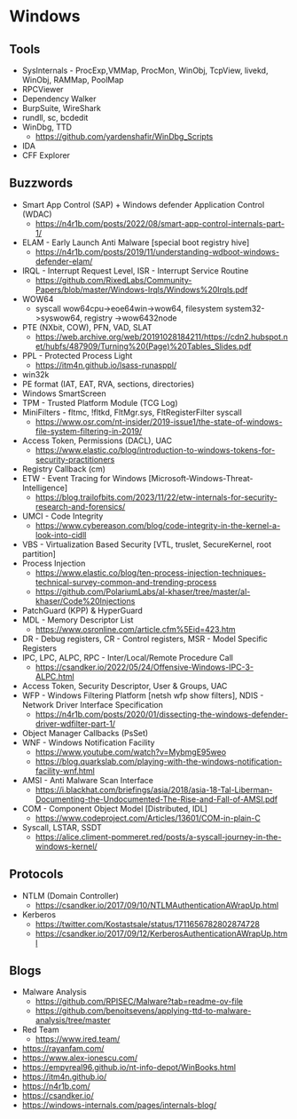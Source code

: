 # Windows #

## Tools ##
* SysInternals - ProcExp,VMMap, ProcMon, WinObj, TcpView, livekd, WinObj, RAMMap, PoolMap
* RPCViewer
* Dependency Walker 
* BurpSuite, WireShark
* rundll, sc, bcdedit
* WinDbg, TTD
  * https://github.com/yardenshafir/WinDbg_Scripts
* IDA
* CFF Explorer

## Buzzwords ##
* Smart App Control (SAP) + Windows defender Application Control (WDAC)
  * https://n4r1b.com/posts/2022/08/smart-app-control-internals-part-1/
* ELAM - Early Launch Anti Malware [special boot registry hive]
  * https://n4r1b.com/posts/2019/11/understanding-wdboot-windows-defender-elam/
* IRQL - Interrupt Request Level, ISR - Interrupt Service Routine
  * https://github.com/RixedLabs/Community-Papers/blob/master/Windows-Irqls/Windows%20Irqls.pdf
* WOW64
  * syscall wow64cpu->eoe64win->wow64, filesystem system32->syswow64, registry ->wow6432node
* PTE (NXbit, COW), PFN, VAD, SLAT
  * https://web.archive.org/web/20191028184211/https://cdn2.hubspot.net/hubfs/487909/Turning%20(Page)%20Tables_Slides.pdf
* PPL - Protected Process Light
  * https://itm4n.github.io/lsass-runasppl/
* win32k
* PE format (IAT, EAT, RVA, sections, directories)
* Windows SmartScreen
* TPM - Trusted Platform Module (TCG Log)
* MiniFilters - fltmc, !fltkd, FltMgr.sys, FltRegisterFilter syscall
  * https://www.osr.com/nt-insider/2019-issue1/the-state-of-windows-file-system-filtering-in-2019/
* Access Token, Permissions (DACL), UAC
  * https://www.elastic.co/blog/introduction-to-windows-tokens-for-security-practitioners
* Registry Callback (cm)
* ETW - Event Tracing for Windows [Microsoft-Windows-Threat-Intelligence]
  * https://blog.trailofbits.com/2023/11/22/etw-internals-for-security-research-and-forensics/
* UMCI - Code Integrity
  * https://www.cybereason.com/blog/code-integrity-in-the-kernel-a-look-into-cidll
* VBS - Virtualization Based Security [VTL, truslet, SecureKernel, root partition]
* Process Injection
  * https://www.elastic.co/blog/ten-process-injection-techniques-technical-survey-common-and-trending-process
  * https://github.com/PolariumLabs/al-khaser/tree/master/al-khaser/Code%20Injections
* PatchGuard (KPP) & HyperGuard
* MDL - Memory Descriptor List
  * https://www.osronline.com/article.cfm%5Eid=423.htm
* DR - Debug registers, CR - Control registers, MSR - Model Specific Registers
* IPC, LPC, ALPC, RPC - Inter/Local/Remote Procedure Call
  * https://csandker.io/2022/05/24/Offensive-Windows-IPC-3-ALPC.html
* Access Token, Security Descriptor, User & Groups, UAC
* WFP - Windows Filtering Platform [netsh wfp show filters], NDIS - Network Driver Interface Specification
  * https://n4r1b.com/posts/2020/01/dissecting-the-windows-defender-driver-wdfilter-part-1/
* Object Manager Callbacks (PsSet)
* WNF - Windows Notification Facility
  * https://www.youtube.com/watch?v=MybmgE95weo
  * https://blog.quarkslab.com/playing-with-the-windows-notification-facility-wnf.html
* AMSI - Anti Malware Scan Interface
  * https://i.blackhat.com/briefings/asia/2018/asia-18-Tal-Liberman-Documenting-the-Undocumented-The-Rise-and-Fall-of-AMSI.pdf
* COM - Component Object Model [Distributed, IDL]
  * https://www.codeproject.com/Articles/13601/COM-in-plain-C
* Syscall, LSTAR, SSDT
  * https://alice.climent-pommeret.red/posts/a-syscall-journey-in-the-windows-kernel/

## Protocols ##
* NTLM (Domain Controller)
  * https://csandker.io/2017/09/10/NTLMAuthenticationAWrapUp.html
* Kerberos
  * https://twitter.com/Kostastsale/status/1711656782802874728
  * https://csandker.io/2017/09/12/KerberosAuthenticationAWrapUp.html

## Blogs ##
* Malware Analysis
  * https://github.com/RPISEC/Malware?tab=readme-ov-file
  * https://github.com/benoitsevens/applying-ttd-to-malware-analysis/tree/master
* Red Team
  * https://www.ired.team/
* https://rayanfam.com/
* https://www.alex-ionescu.com/
* https://empyreal96.github.io/nt-info-depot/WinBooks.html
* https://itm4n.github.io/
* https://n4r1b.com/
* https://csandker.io/
* https://windows-internals.com/pages/internals-blog/
